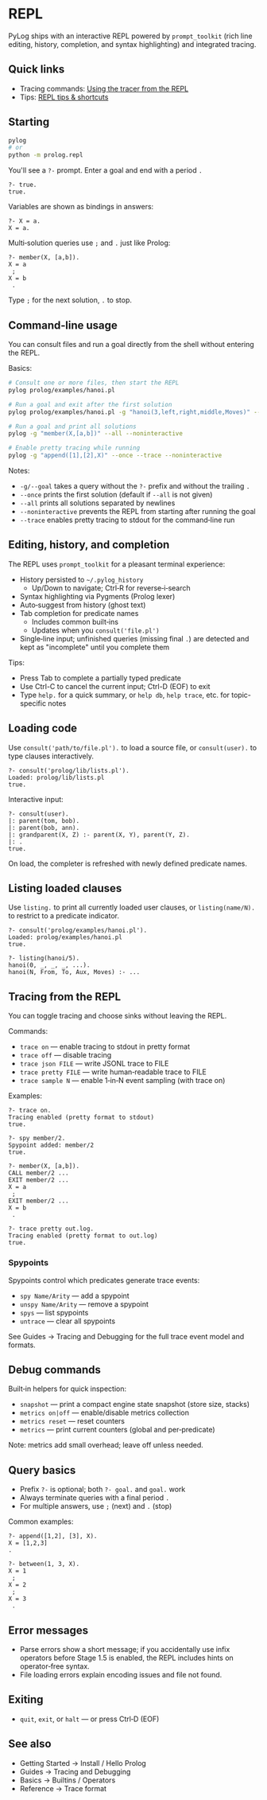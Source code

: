 # REPL

PyLog ships with an interactive REPL powered by `prompt_toolkit` (rich line
editing, history, completion, and syntax highlighting) and integrated tracing.

## Quick links

- Tracing commands: [Using the tracer from the REPL](../guides/tracing-and-debugging.md#using-the-tracer-from-the-repl)
- Tips: [REPL tips & shortcuts](../guides/repl-tips.md#tracing-from-the-repl)

## Starting

```bash
pylog
# or
python -m prolog.repl
```

You'll see a `?-` prompt. Enter a goal and end with a period `.`

```text
?- true.
true.
```

Variables are shown as bindings in answers:

```text
?- X = a.
X = a.
```

Multi‑solution queries use `;` and `.` just like Prolog:

```text
?- member(X, [a,b]).
X = a
 ;
X = b
 .
```

Type `;` for the next solution, `.` to stop.

## Command‑line usage

You can consult files and run a goal directly from the shell without entering the REPL.

Basics:

```bash
# Consult one or more files, then start the REPL
pylog prolog/examples/hanoi.pl

# Run a goal and exit after the first solution
pylog prolog/examples/hanoi.pl -g "hanoi(3,left,right,middle,Moves)" --once --noninteractive

# Run a goal and print all solutions
pylog -g "member(X,[a,b])" --all --noninteractive

# Enable pretty tracing while running
pylog -g "append([1],[2],X)" --once --trace --noninteractive
```

Notes:

- `-g/--goal` takes a query without the `?-` prefix and without the trailing `.`
- `--once` prints the first solution (default if `--all` is not given)
- `--all` prints all solutions separated by newlines
- `--noninteractive` prevents the REPL from starting after running the goal
- `--trace` enables pretty tracing to stdout for the command‑line run

## Editing, history, and completion

The REPL uses `prompt_toolkit` for a pleasant terminal experience:

- History persisted to `~/.pylog_history`
  - Up/Down to navigate; Ctrl‑R for reverse‑i‑search
- Syntax highlighting via Pygments (Prolog lexer)
- Auto‑suggest from history (ghost text)
- Tab completion for predicate names
  - Includes common built‑ins
  - Updates when you `consult('file.pl')`
- Single‑line input; unfinished queries (missing final `.`) are detected and kept as "incomplete" until you complete them

Tips:
- Press Tab to complete a partially typed predicate
- Use Ctrl-C to cancel the current input; Ctrl-D (EOF) to exit
- Type `help.` for a quick summary, or `help db`, `help trace`, etc. for topic-specific notes

## Loading code

Use `consult('path/to/file.pl').` to load a source file, or `consult(user).` to type clauses interactively.

```text
?- consult('prolog/lib/lists.pl').
Loaded: prolog/lib/lists.pl
true.
```

Interactive input:

```text
?- consult(user).
|: parent(tom, bob).
|: parent(bob, ann).
|: grandparent(X, Z) :- parent(X, Y), parent(Y, Z).
|: .
true.
```

On load, the completer is refreshed with newly defined predicate names.

## Listing loaded clauses

Use `listing.` to print all currently loaded user clauses, or `listing(name/N).` to restrict to a predicate indicator.

```text
?- consult('prolog/examples/hanoi.pl').
Loaded: prolog/examples/hanoi.pl
true.

?- listing(hanoi/5).
hanoi(0, _, _, _, ...).
hanoi(N, From, To, Aux, Moves) :- ...
```

## Tracing from the REPL

You can toggle tracing and choose sinks without leaving the REPL.

Commands:

- `trace on` — enable tracing to stdout in pretty format
- `trace off` — disable tracing
- `trace json FILE` — write JSONL trace to FILE
- `trace pretty FILE` — write human‑readable trace to FILE
- `trace sample N` — enable 1‑in‑N event sampling (with trace on)

Examples:

```text
?- trace on.
Tracing enabled (pretty format to stdout)
true.

?- spy member/2.
Spypoint added: member/2
true.

?- member(X, [a,b]).
CALL member/2 ...
EXIT member/2 ...
X = a
 ;
EXIT member/2 ...
X = b
 .

?- trace pretty out.log.
Tracing enabled (pretty format to out.log)
true.
```

### Spypoints

Spypoints control which predicates generate trace events:

- `spy Name/Arity` — add a spypoint
- `unspy Name/Arity` — remove a spypoint
- `spys` — list spypoints
- `untrace` — clear all spypoints

See Guides → Tracing and Debugging for the full trace event model and formats.

## Debug commands

Built‑in helpers for quick inspection:

- `snapshot` — print a compact engine state snapshot (store size, stacks)
- `metrics on|off` — enable/disable metrics collection
- `metrics reset` — reset counters
- `metrics` — print current counters (global and per‑predicate)

Note: metrics add small overhead; leave off unless needed.

## Query basics

- Prefix `?-` is optional; both `?- goal.` and `goal.` work
- Always terminate queries with a final period `.`
- For multiple answers, use `;` (next) and `.` (stop)

Common examples:

```text
?- append([1,2], [3], X).
X = [1,2,3]
.

?- between(1, 3, X).
X = 1
 ;
X = 2
 ;
X = 3
 .
```

## Error messages

- Parse errors show a short message; if you accidentally use infix operators before Stage 1.5 is enabled, the REPL includes hints on operator‑free syntax.
- File loading errors explain encoding issues and file not found.

## Exiting

- `quit`, `exit`, or `halt` — or press Ctrl‑D (EOF)

## See also

- Getting Started → Install / Hello Prolog
- Guides → Tracing and Debugging
- Basics → Builtins / Operators
- Reference → Trace format
